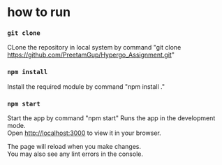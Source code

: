 # how to run 

### `git clone` 
CLone the repository in local system by command "git clone https://github.com/PreetamGup/Hypergo_Assignment.git"

### `npm install`
Install the required module by command "npm install ."

### `npm start`
Start the app by command "npm start"
Runs the app in the development mode.\
Open [http://localhost:3000](http://localhost:3000) to view it in your browser.

The page will reload when you make changes.\
You may also see any lint errors in the console.
